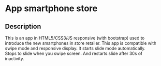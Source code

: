 # App smartphone store

## Description

This is an app in HTML5/CSS3/JS responsive (with bootstrap) used to introduce the new smartphones in store retailer.
This app is compatible with swipe mode and responsive display.
It starts slide mode automatically. Stops to slide when you swipe screen. And restarts slide after 30s of inactivity.
